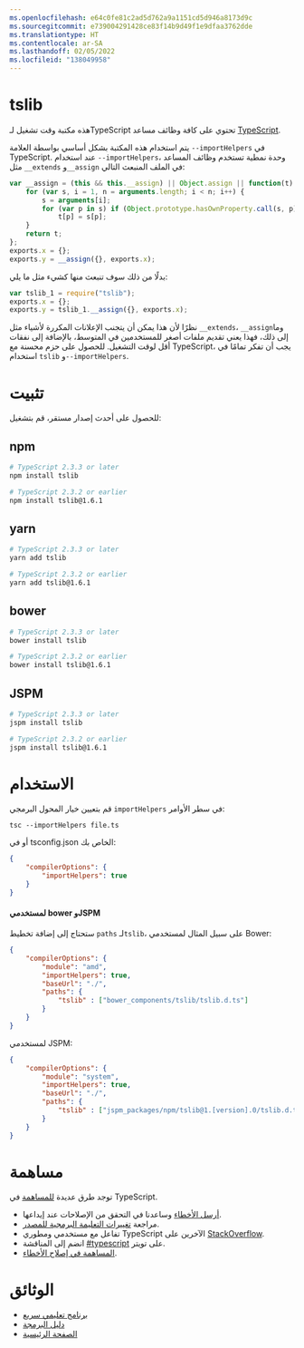 ```yaml
---
ms.openlocfilehash: e64c0fe81c2ad5d762a9a1151cd5d946a8173d9c
ms.sourcegitcommit: e739004291428ce83f14b9d49f1e9dfaa3762dde
ms.translationtype: HT
ms.contentlocale: ar-SA
ms.lasthandoff: 02/05/2022
ms.locfileid: "138049958"
---
```

# <a name="tslib"></a>tslib

هذه مكتبة وقت تشغيل لـTypeScript تحتوي على كافة وظائف مساعد [TypeScript](http://www.typescriptlang.org/).

يتم استخدام هذه المكتبة بشكل أساسي بواسطة العلامة `--importHelpers` في TypeScript.
عند استخدام `--importHelpers`، وحدة نمطية تستخدم وظائف المساعد مثل `__extends` و`__assign` في الملف المنبعث التالي:

```ts
var __assign = (this && this.__assign) || Object.assign || function(t) {
    for (var s, i = 1, n = arguments.length; i < n; i++) {
        s = arguments[i];
        for (var p in s) if (Object.prototype.hasOwnProperty.call(s, p))
            t[p] = s[p];
    }
    return t;
};
exports.x = {};
exports.y = __assign({}, exports.x);

```

بدلًا من ذلك سوف تنبعث منها كشيء مثل ما يلي:

```ts
var tslib_1 = require("tslib");
exports.x = {};
exports.y = tslib_1.__assign({}, exports.x);
```

نظرًا لأن هذا يمكن أن يتجنب الإعلانات المكررة لأشياء مثل `__extends`، `__assign`وما إلى ذلك، فهذا يعني تقديم ملفات أصغر للمستخدمين في المتوسط، بالإضافة إلى نفقات أقل لوقت التشغيل.
للحصول على حزم محسنة مع TypeScript، يجب أن تفكر تمامًا في استخدام `tslib` و`--importHelpers`.

# <a name="installing"></a>تثبيت

للحصول على أحدث إصدار مستقر، قم بتشغيل:

## <a name="npm"></a>npm

```sh
# TypeScript 2.3.3 or later
npm install tslib

# TypeScript 2.3.2 or earlier
npm install tslib@1.6.1
```

## <a name="yarn"></a>yarn

```sh
# TypeScript 2.3.3 or later
yarn add tslib

# TypeScript 2.3.2 or earlier
yarn add tslib@1.6.1
```

## <a name="bower"></a>bower

```sh
# TypeScript 2.3.3 or later
bower install tslib

# TypeScript 2.3.2 or earlier
bower install tslib@1.6.1
```

## <a name="jspm"></a>JSPM

```sh
# TypeScript 2.3.3 or later
jspm install tslib

# TypeScript 2.3.2 or earlier
jspm install tslib@1.6.1
```

# <a name="usage"></a>الاستخدام

قم بتعيين خيار المحول البرمجي `importHelpers` في سطر الأوامر:

```
tsc --importHelpers file.ts
```

أو في tsconfig.json الخاص بك:

```json
{
    "compilerOptions": {
        "importHelpers": true
    }
}
```

#### <a name="for-bower-and-jspm-users"></a>لمستخدمي bower وJSPM

ستحتاج إلى إضافة تخطيط `paths` لـ`tslib`، على سبيل المثال لمستخدمي Bower:

```json
{
    "compilerOptions": {
        "module": "amd",
        "importHelpers": true,
        "baseUrl": "./",
        "paths": {
            "tslib" : ["bower_components/tslib/tslib.d.ts"]
        }
    }
}
```

لمستخدمي JSPM:

```json
{
    "compilerOptions": {
        "module": "system",
        "importHelpers": true,
        "baseUrl": "./",
        "paths": {
            "tslib" : ["jspm_packages/npm/tslib@1.[version].0/tslib.d.ts"]
        }
    }
}
```


# <a name="contribute"></a>مساهمة

توجد طرق عديدة [للمساهمة](https://github.com/Microsoft/TypeScript/blob/master/CONTRIBUTING.md) في TypeScript.

* [أرسل الأخطاء](https://github.com/Microsoft/TypeScript/issues) وساعدنا في التحقق من الإصلاحات عند إيداعها.
* مراجعة [تغييرات التعليمة البرمجية للمصدر](https://github.com/Microsoft/TypeScript/pulls).
* تفاعل مع مستخدمي ومطوري TypeScript الآخرين على [StackOverflow](http://stackoverflow.com/questions/tagged/typescript).
* انضم إلى المناقشة [#typescript](http://twitter.com/#!/search/realtime/%23typescript) على تويتر.
* [المساهمة في إصلاح الأخطاء](https://github.com/Microsoft/TypeScript/blob/master/CONTRIBUTING.md).

# <a name="documentation"></a>‏‏الوثائق

* [برنامج تعليمي سريع](http://www.typescriptlang.org/Tutorial)
* [دليل البرمجة](http://www.typescriptlang.org/Handbook)
* [الصفحة الرئيسية](http://www.typescriptlang.org/)
